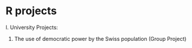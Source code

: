 # R projects

I. University Projects:
  1. The use of democratic power by the Swiss population (Group Project)
